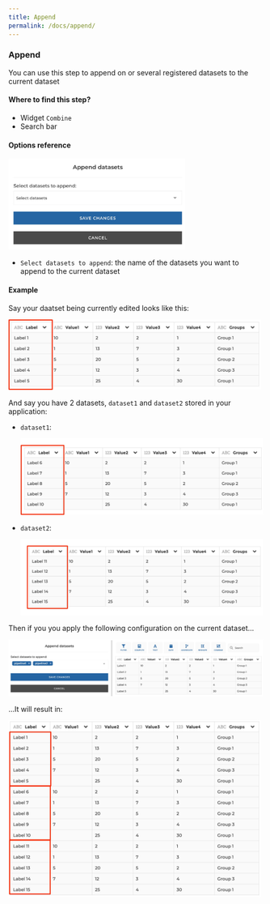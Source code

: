 ```yaml
---
title: Append
permalink: /docs/append/
---
```


### Append

You can use this step to append on or several registered datasets to the
current dataset

#### Where to find this step?

- Widget `Combine`
- Search bar

#### Options reference

<img src="../../img/docs/user-interface/append_step_form.jpg" width="350" />

- `Select datasets to append`: the name of the datasets you want to append to
  the current dataset

#### Example

Say your daatset being currently edited looks like this:

<img src="../../img/docs/user-interface/append_example_current_dataset.jpg" width="500" />

And say you have 2 datasets, `dataset1` and `dataset2` stored in your application:

- `dataset1`:

  <img src="../../img/docs/user-interface/append_example_dataset1.jpg" width="500" />

- `dataset2`:

  <img src="../../img/docs/user-interface/append_example_dataset2.jpg" width="500" />

Then if you you apply the following configuration on the current dataset...

<img src="../../img/docs/user-interface/append_example_conf.jpg" width="750" />

...It will result in:

<img src="../../img/docs/user-interface/append_example_result.jpg" width="500" />
